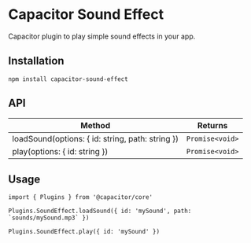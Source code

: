 # Capacitor Sound Effect

Capacitor plugin to play simple sound effects in your app.

## Installation

```
npm install capacitor-sound-effect
```

## API

| Method                                           | Returns         |
| ------------------------------------------------ | --------------- |
| loadSound(options: { id: string, path: string }) | `Promise<void>` |
| play(options: { id: string })                    | `Promise<void>` |

## Usage

```
import { Plugins } from '@capacitor/core'

Plugins.SoundEffect.loadSound({ id: 'mySound', path: `sounds/mySound.mp3` })

Plugins.SoundEffect.play({ id: 'mySound' })
```
